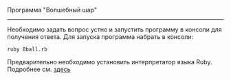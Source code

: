 Программа "Волшебный шар"
***
Необходимо задать вопрос устно и запустить программу в консоли для получения ответа.
Для запуска программа набрать в консоли:
    
    ruby 8ball.rb

Предварительно необходимо установить интерпретатор языка Ruby. Подробнее см. [здесь](http://goodprogrammer.ru/rails-winter-18/lessons/02-setup-ruby "Хороший программист")